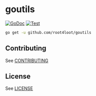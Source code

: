 # goutils

[![GoDoc](https://pkg.go.dev/badge/github.com/root4loot/goutils)](https://pkg.go.dev/github.com/root4loot/goutils) [![Test](https://github.com/root4loot/goutils/actions/workflows/build.yml/badge.svg)](https://github.com/root4loot/goutils/actions/workflows/build.yml)


```sh
go get -u github.com/root4loot/goutils
```

## Contributing

See [CONTRIBUTING](./CONTRIBUTING.md)

## License

See [LICENSE](./LICENSE)
